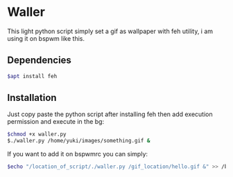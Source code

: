 # Waller

This light python script simply set a gif as wallpaper with feh utility, i am using it on bspwm like this.

## Dependencies

```bash
$apt install feh
```

## Installation

Just copy paste the python script after installing feh then add execution permission and execute in the bg:

```bash
$chmod +x waller.py
$./waller.py /home/yuki/images/something.gif &
```

If you want to add it on bspwmrc you can simply:
```bash
$echo "/location_of_script/./waller.py /gif_location/hello.gif &" >> /bspwmrc_location/bspwmrc
```
